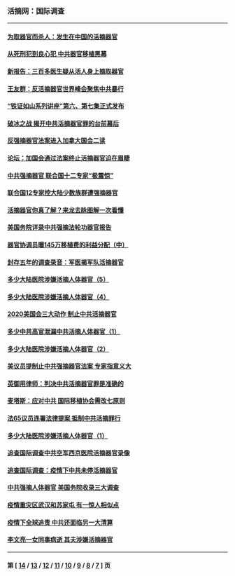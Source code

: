 ### 活摘网：国际调查
---
#### [为取器官而杀人：发生在中国的活摘器官](../../pages/nf5947/n13794731.md?10090430) 
#### [从死刑犯到良心犯 中共器官移植黑幕](../../pages/nf5947/n13764669.md?10090430) 
#### [新报告：三百多医生疑从活人身上摘取器官](../../pages/nf5947/n13703044.md?10090430) 
#### [王友群：反活摘器官世界峰会聚焦中共暴行](../../pages/nf5947/n13250738.md?10090430) 
#### [“铁证如山系列讲座”第六、第七集正式发布](../../pages/nf5947/n13106287.md?10090430) 
#### [破冰之战 揭开中共活摘器官罪的台前幕后](../../pages/nf5947/n13082457.md?10090430) 
#### [反强摘器官法案进入加拿大国会二读](../../pages/nf5947/n13033450.md?10090430) 
#### [论坛：加国会通过法案终止活摘器官迫在眉睫](../../pages/nf5947/n13029839.md?10090430) 
#### [中共强摘器官 联合国十二专家“极震惊”](../../pages/nf5947/n13024313.md?10090430) 
#### [联合国12专家控大陆少数族群遭强摘器官](../../pages/nf5947/n13023877.md?10090430) 
#### [活摘器官你真了解？来龙去脉图解一次看懂](../../pages/nf5947/n13013820.md?10090430) 
#### [美国务院详录中共强摘法轮功器官报告](../../pages/nf5947/n12944519.md?10090430) 
#### [器官协调员曝145万移植费的利益分配（中）](../../pages/nf5947/n12894547.md?10090430) 
#### [封存五年的调查录音：军医揭军队活摘器官](../../pages/nf5947/n12798692.md?10090430) 
#### [多少大陆医院涉嫌活摘人体器官（5）](../../pages/nf5947/n12768383.md?10090430) 
#### [多少大陆医院涉嫌活摘人体器官（4）](../../pages/nf5947/n12664434.md?10090430) 
#### [2020美国会三大动作 制止中共活摘器官](../../pages/nf5947/n12682004.md?10090430) 
#### [多少中共高官泄漏中共活摘人体器官（1）](../../pages/nf5947/n12671234.md?10090430) 
#### [多少大陆医院涉嫌活摘人体器官（2）](../../pages/nf5947/n12655589.md?10090430) 
#### [美议员提制止中共强摘器官法案 专家指意义大](../../pages/nf5947/n12630561.md?10090430) 
#### [英御用律师：判决中共活摘器官罪是准确的](../../pages/nf5947/n12580740.md?10090430) 
#### [麦塔斯：应对中共 国际移植协会需改七原则](../../pages/nf5947/n12514711.md?10090430) 
#### [法65议员连署法律提案 抵制中共活摘罪行](../../pages/nf5947/n12437047.md?10090430) 
#### [多少大陆医院涉嫌活摘人体器官（1）](../../pages/nf5947/n12414284.md?10090430) 
#### [追查国际调查中共空军西京医院活摘器官录像](../../pages/nf5947/n12348837.md?10090430) 
#### [追查国际调查：疫情下中共未停活摘器官](../../pages/nf5947/n12273415.md?10090430) 
#### [中共强摘人体器官 美国务院收录三大调查](../../pages/nf5947/n12181488.md?10090430) 
#### [疫情重灾区武汉和苏家屯 有一惊人相似点](../../pages/nf5947/n12150824.md?10090430) 
#### [疫情下全球追责 中共还面临另一大清算](../../pages/nf5947/n12070397.md?10090430) 
#### [李文亮一女同事病逝 其夫涉嫌活摘器官](../../pages/nf5947/n11957882.md?10090430) 

---
#### 第 [ [14](./14.md?10090430) / [13](./13.md?10090430) / [12](./12.md?10090430) / [11](./11.md?10090430) / [10](./10.md?10090430) / [9](./9.md?10090430) / [8](./8.md?10090430) / [7](./7.md?10090430) ] 页
